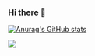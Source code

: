 ### Hi there 👋

[![Anurag's GitHub stats](https://github-readme-stats.vercel.app/api?username=mitani1993)](https://github.com/anuraghazra/github-readme-stats)

![](https://github-profile-summary-cards.vercel.app/api/cards/profile-details?username=mitani1993&theme=vue)

<!--
**mitani1993/mitani1993** is a ✨ _special_ ✨ repository because its `README.md` (this file) appears on your GitHub profile.

Here are some ideas to get you started:

- 🔭 I’m currently working on ...
- 🌱 I’m currently learning ...
- 👯 I’m looking to collaborate on ...
- 🤔 I’m looking for help with ...
- 💬 Ask me about ...
- 📫 How to reach me: ...
- 😄 Pronouns: ...
- ⚡ Fun fact: ...
-->
